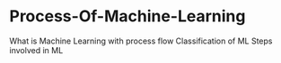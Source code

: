 # Process-Of-Machine-Learning
What is Machine Learning with process flow
Classification of ML
Steps involved in ML

